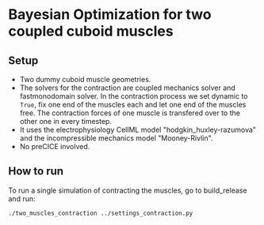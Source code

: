 # Bayesian Optimization for two coupled cuboid muscles

## Setup
- Two dummy cuboid muscle geometries. 
- The solvers for the contraction are coupled mechanics solver and fastmonodomain solver. In the contraction process we set dynamic to `True`, fix one end of the muscles each and let one end of the muscles free. The contraction forces of one muscle is transfered over to the other one in every timestep.
- It uses the electrophysiology CellML model "hodgkin_huxley-razumova" and the incompressible mechanics model "Mooney-Rivlin".
- No preCICE involved. 

## How to run
To run a single simulation of contracting the muscles, go to build_release and run:
```
./two_muscles_contraction ../settings_contraction.py
```
